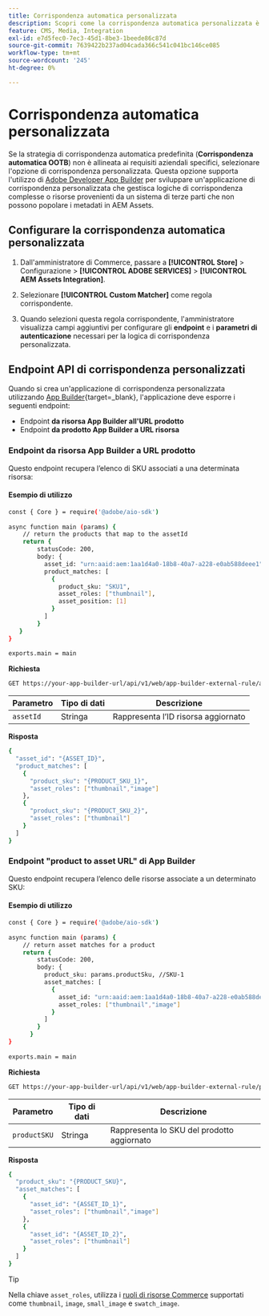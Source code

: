 ```yaml
---
title: Corrispondenza automatica personalizzata
description: Scopri come la corrispondenza automatica personalizzata è particolarmente utile per i commercianti con logica di corrispondenza complessa o che si affidano a un sistema di terze parti che non può popolare i metadati in AEM Assets.
feature: CMS, Media, Integration
exl-id: e7d5fec0-7ec3-45d1-8be3-1beede86c87d
source-git-commit: 7639422b237ad04cada366c541c041bc146ce085
workflow-type: tm+mt
source-wordcount: '245'
ht-degree: 0%

---
```


# Corrispondenza automatica personalizzata

Se la strategia di corrispondenza automatica predefinita (**Corrispondenza automatica OOTB**) non è allineata ai requisiti aziendali specifici, selezionare l&#39;opzione di corrispondenza personalizzata. Questa opzione supporta l&#39;utilizzo di [Adobe Developer App Builder](https://experienceleague.adobe.com/it/docs/commerce-learn/tutorials/adobe-developer-app-builder/introduction-to-app-builder) per sviluppare un&#39;applicazione di corrispondenza personalizzata che gestisca logiche di corrispondenza complesse o risorse provenienti da un sistema di terze parti che non possono popolare i metadati in AEM Assets.

## Configurare la corrispondenza automatica personalizzata

1. Dall&#39;amministratore di Commerce, passare a **[!UICONTROL Store]** > Configurazione > **[!UICONTROL ADOBE SERVICES]** > **[!UICONTROL AEM Assets Integration]**.

1. Selezionare **[!UICONTROL Custom Matcher]** come regola corrispondente.

1. Quando selezioni questa regola corrispondente, l&#39;amministratore visualizza campi aggiuntivi per configurare gli **endpoint** e i **parametri di autenticazione** necessari per la logica di corrispondenza personalizzata.

## Endpoint API di corrispondenza personalizzati

Quando si crea un&#39;applicazione di corrispondenza personalizzata utilizzando [App Builder](https://experienceleague.adobe.com/it/docs/commerce-learn/tutorials/adobe-developer-app-builder/introduction-to-app-builder){target=_blank}, l&#39;applicazione deve esporre i seguenti endpoint:

* Endpoint **da risorsa App Builder all&#39;URL prodotto**
* Endpoint **da prodotto App Builder a URL risorsa**

### Endpoint da risorsa App Builder a URL prodotto

Questo endpoint recupera l’elenco di SKU associati a una determinata risorsa:

#### Esempio di utilizzo

```bash
const { Core } = require('@adobe/aio-sdk')
 
async function main (params) {
    // return the products that map to the assetId
    return {
        statusCode: 200,
        body: {
          asset_id: "urn:aaid:aem:1aa1d4a0-18b8-40a7-a228-e0ab588deee1",
          product_matches: [
            {
              product_sku: "SKU1",
              asset_roles: ["thumbnail"],
              asset_position: [1]
            }
          ]
        }
   }
}
 
exports.main = main
```

**Richiesta**

```bash
GET https://your-app-builder-url/api/v1/web/app-builder-external-rule/asset-to-product
```

| Parametro | Tipo di dati | Descrizione |
| --- | --- | --- |
| `assetId` | Stringa | Rappresenta l’ID risorsa aggiornato |

**Risposta**

```bash
{
  "asset_id": "{ASSET_ID}",
  "product_matches": [
    {
      "product_sku": "{PRODUCT_SKU_1}",
      "asset_roles": ["thumbnail","image"]
    },
    {
      "product_sku": "{PRODUCT_SKU_2}",
      "asset_roles": ["thumbnail"]
    }
  ]
}
```

### Endpoint &quot;product to asset URL&quot; di App Builder

Questo endpoint recupera l’elenco delle risorse associate a un determinato SKU:

#### Esempio di utilizzo

```bash
const { Core } = require('@adobe/aio-sdk')
 
async function main (params) {
    // return asset matches for a product
    return {
        statusCode: 200,
        body: {
          product_sku: params.productSku, //SKU-1
          asset_matches: [
            {
              asset_id: "urn:aaid:aem:1aa1d4a0-18b8-40a7-a228-e0ab588deee1",
              asset_roles: ["thumbnail","image"]
            }
          ]
        }
      }
}
 
exports.main = main
```

**Richiesta**

```bash
GET https://your-app-builder-url/api/v1/web/app-builder-external-rule/product-to-asset
```

| Parametro | Tipo di dati | Descrizione |
| --- | --- | --- |
| `productSKU` | Stringa | Rappresenta lo SKU del prodotto aggiornato |

**Risposta**

```bash
{
  "product_sku": "{PRODUCT_SKU}",
  "asset_matches": [
    {
      "asset_id": "{ASSET_ID_1}",
      "asset_roles": ["thumbnail","image"]
    },
    {
      "asset_id": "{ASSET_ID_2}",
      "asset_roles": ["thumbnail"]
    }
  ]
}
```

>[!TIP]
>
> Nella chiave `asset_roles`, utilizza i [ruoli di risorse Commerce](https://experienceleague.adobe.com/it/docs/commerce-admin/catalog/products/digital-assets/product-image#image-roles) supportati come `thumbnail`, `image`, `small_image` e `swatch_image`.
